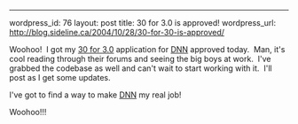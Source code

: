 --- 
wordpress_id: 76
layout: post
title: 30 for 3.0 is approved!
wordpress_url: http://blog.sideline.ca/2004/10/28/30-for-30-is-approved/

<p>Woohoo!  I got my <a href="http://30.dotnetnuke.us/">30 for 3.0</a> application for <a href="http://www.dotnetnuke.com/">DNN</a> approved today.  Man, it's cool reading through their forums and seeing the big boys at work.  I've grabbed the codebase as well and can't wait to start working with it.  I'll post as I get some updates.</p><p>I've got to find a way to make <a href="http://www.dotnetnuke.com/">DNN</a> my real job!</p><p>Woohoo!!!</p>

